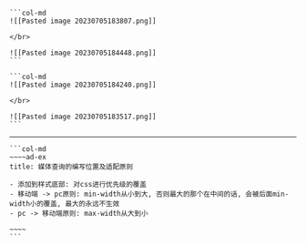 ````col
```col-md
![[Pasted image 20230705183807.png]]

</br>

![[Pasted image 20230705184448.png]]
```

```col-md
![[Pasted image 20230705184240.png]]

</br>

![[Pasted image 20230705183517.png]]
```

````
---
````col
```col-md
~~~~ad-ex
title: 媒体查询的编写位置及适配原则

- 添加到样式底部: 对css进行优先级的覆盖
- 移动端 -> pc原则: min-width从小到大, 否则最大的那个在中间的话, 会被后面min-width小的覆盖, 最大的永远不生效
- pc -> 移动端原则: max-width从大到小

~~~~
```


````
